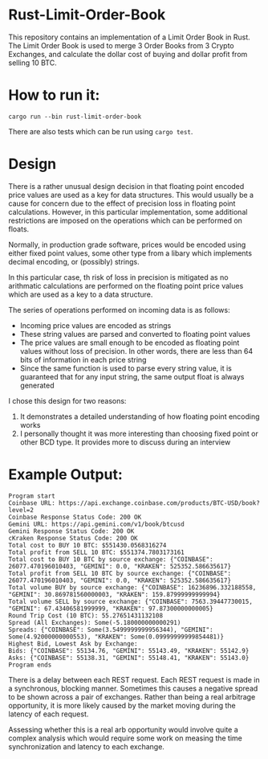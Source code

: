 # Rust-Limit-Order-Book

This repository contains an implementation of a Limit Order Book in Rust. The Limit Order Book is used to merge 3 Order Books from 3 Crypto Exchanges, and calculate the dollar cost of buying and dollar profit from selling 10 BTC.

# How to run it:

```
cargo run --bin rust-limit-order-book
```

There are also tests which can be run using `cargo test`.

# Design

There is a rather unusual design decision in that floating point encoded price values are used as a key for data structures. This would usually be a cause for concern due to the effect of precision loss in floating point calculations. However, in this particular implementation, some additional restrictions are imposed on the operations which can be performed on floats.

Normally, in production grade software, prices would be encoded using either fixed point values, some other type from a libary which implements decimal encoding, or (possibly) strings.

In this particular case, th risk of loss in precision is mitigated as no arithmatic calculations are performed on the floating point price values which are used as a key to a data structure.

The series of operations performed on incoming data is as follows:

- Incoming price values are encoded as strings
- These string values are parsed and converted to floating point values
- The price values are small enough to be encoded as floating point values without loss of precision. In other words, there are less than 64 bits of information in each price string
- Since the same function is used to parse every string value, it is guaranteed that for any input string, the same output float is always generated

I chose this design for two reasons:

1. It demonstrates a detailed understanding of how floating point encoding works
2. I personally thought it was more interesting than choosing fixed point or other BCD type. It provides more to discuss during an interview

# Example Output:

```
Program start
Coinbase URL: https://api.exchange.coinbase.com/products/BTC-USD/book?level=2
Coinbase Response Status Code: 200 OK
Gemini URL: https://api.gemini.com/v1/book/btcusd
Gemini Response Status Code: 200 OK
cKraken Response Status Code: 200 OK
Total cost to BUY 10 BTC: $551430.0568316274
Total profit from SELL 10 BTC: $551374.7803173161
Total cost to BUY 10 BTC by source exchange: {"COINBASE": 26077.470196010403, "GEMINI": 0.0, "KRAKEN": 525352.586635617}
Total profit from SELL 10 BTC by source exchange: {"COINBASE": 26077.470196010403, "GEMINI": 0.0, "KRAKEN": 525352.586635617}
Total volume BUY by source exchange: {"COINBASE": 16236896.332188558, "GEMINI": 30.869781560000003, "KRAKEN": 159.87999999999994}
Total volume SELL by source exchange: {"COINBASE": 7563.39447730015, "GEMINI": 67.43406581999999, "KRAKEN": 97.87300000000005}
Round Trip Cost (10 BTC): 55.27651431132108
Spread (All Exchanges): Some(-5.180000000000291)
Spreads: {"COINBASE": Some(3.5499999999956344), "GEMINI": Some(4.92000000000553), "KRAKEN": Some(0.09999999999854481)}
Highest Bid, Lowest Ask by Exchange:
Bids: {"COINBASE": 55134.76, "GEMINI": 55143.49, "KRAKEN": 55142.9}
Asks: {"COINBASE": 55138.31, "GEMINI": 55148.41, "KRAKEN": 55143.0}
Program ends
```

There is a delay between each REST request. Each REST request is made in a synchronous, blocking manner. Sometimes this causes a negative spread to be shown across a pair of exchanges. Rather than being a real arbitrage opportunity, it is more likely caused by the market moving during the latency of each request.

Assessing whether this is a real arb opportunity would involve quite a complex analysis which would require some work on measing the time synchronization and latency to each exchange.
